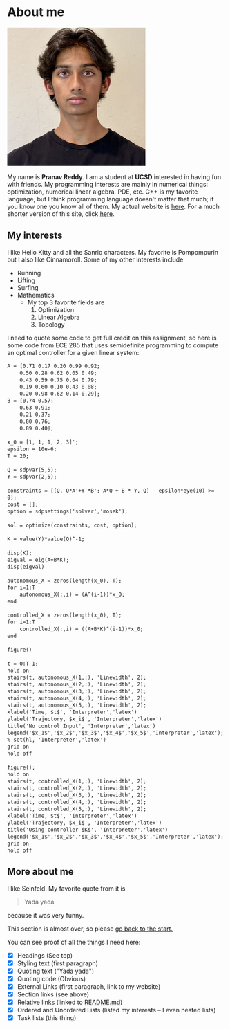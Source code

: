 # About me
![My lovely face.](./pfp.png)

My name is **Pranav Reddy**.
I am a student at **UCSD** interested in having fun with friends.
My programming interests are mainly in numerical things: optimization, numerical linear algebra, PDE, etc.
C++ is my favorite language, but I think programming language doesn't matter that much; if you know one you know all of them.
My actual website is [here](https://pranavnreddy.github.io/).
For a much shorter version of this site, click [here](./README.md).

## My interests

I like Hello Kitty and all the Sanrio characters.
My favorite is Pompompurin but I also like Cinnamoroll.
Some of my other interests include
- Running
- Lifting
- Surfing
- Mathematics
  - My top 3 favorite fields are 
    1. Optimization
    2. Linear Algebra
    3. Topology

I need to quote some code to get full credit on this assignment, so here is some code from ECE 285 that uses semidefinite programming to compute an optimal controller for a given linear system:
```
A = [0.71 0.17 0.20 0.99 0.92;
    0.50 0.28 0.62 0.05 0.49;
    0.43 0.59 0.75 0.04 0.79;
    0.19 0.60 0.10 0.43 0.08;
    0.20 0.98 0.62 0.14 0.29];
B = [0.74 0.57;
    0.63 0.91;
    0.21 0.37;
    0.80 0.76;
    0.89 0.40];

x_0 = [1, 1, 1, 2, 3]';
epsilon = 10e-6;
T = 20;

Q = sdpvar(5,5);
Y = sdpvar(2,5);

constraints = [[Q, Q*A'+Y'*B'; A*Q + B * Y, Q] - epsilon*eye(10) >= 0];
cost = [];
option = sdpsettings('solver','mosek');

sol = optimize(constraints, cost, option);

K = value(Y)*value(Q)^-1;

disp(K);
eigval = eig(A+B*K);
disp(eigval)

autonomous_X = zeros(length(x_0), T);
for i=1:T
    autonomous_X(:,i) = (A^(i-1))*x_0;
end

controlled_X = zeros(length(x_0), T);
for i=1:T
    controlled_X(:,i) = ((A+B*K)^(i-1))*x_0;
end

figure()

t = 0:T-1;
hold on
stairs(t, autonomous_X(1,:), 'Linewidth', 2);
stairs(t, autonomous_X(2,:), 'Linewidth', 2);
stairs(t, autonomous_X(3,:), 'Linewidth', 2);
stairs(t, autonomous_X(4,:), 'Linewidth', 2);
stairs(t, autonomous_X(5,:), 'Linewidth', 2);
xlabel('Time, $t$', 'Interpreter','latex')
ylabel('Trajectory, $x_i$', 'Interpreter','latex')
title('No control Input', 'Interpreter','latex')
legend('$x_1$','$x_2$','$x_3$','$x_4$','$x_5$','Interpreter','latex');
% set(hl, 'Interpreter','latex')
grid on
hold off

figure();
hold on
stairs(t, controlled_X(1,:), 'Linewidth', 2);
stairs(t, controlled_X(2,:), 'Linewidth', 2);
stairs(t, controlled_X(3,:), 'Linewidth', 2);
stairs(t, controlled_X(4,:), 'Linewidth', 2);
stairs(t, controlled_X(5,:), 'Linewidth', 2);
xlabel('Time, $t$', 'Interpreter','latex')
ylabel('Trajectory, $x_i$', 'Interpreter','latex')
title('Using controller $K$', 'Interpreter','latex')
legend('$x_1$','$x_2$','$x_3$','$x_4$','$x_5$','Interpreter','latex');
grid on
hold off
```

## More about me
I like Seinfeld.
My favorite quote from it is 
> Yada yada

because it was very funny.

This section is almost over, so please [go back to the start.](#about-me)

You can see proof of all the things I need here:
- [x] Headings (See top)
- [x] Styling text (first paragraph)
- [x] Quoting text ("Yada yada")
- [x] Quoting code (Obvious)
- [x] External Links (first paragraph, link to my website)
- [x] Section links (see above)
- [x] Relative links (linked to [README.md](./README.md))
- [x] Ordered and Unordered Lists (listed my interests – I even nested lists)
- [x] Task lists (this thing)
